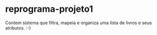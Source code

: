 # reprograma-projeto1
Contem sistema que filtra, mapeia e organiza uma
lista de livros e seus atributos. :-)  